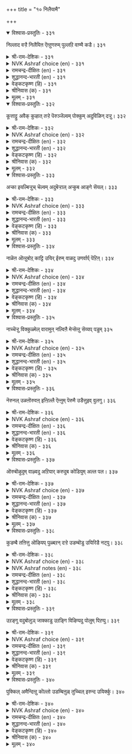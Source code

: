 +++
title = "१० निलैयामै"

+++


<details open><summary>विश्वास-प्रस्तुतिः - ३३१</summary>

निल्लाद वऱ्ऱै निलैयिऩ ऎऩ्ऱुणरुम्
पुल्लऱि वाण्मै कडै। ३३१
</details>

<details><summary>श्री-राम-देशिकः - ३३१</summary>

अनित्येषु पदार्थेषु नित्यताया निरूपणात् ।  
मन्दबुद्धिर्यदि भवेत् निन्दितं तस्य जीवितम् ॥ ३३१॥
</details>

<details><summary>NVK Ashraf choice (en) - ३३१</summary>

०३३१
No baser folly than the infatuation
That takes the fleeting for the permanent.
(Satguru Subramuniyaswami), (P.S. Sundaram)
</details>

<details><summary>रामचन्द्र-दीक्षितः (en) - ३३१</summary>

331\. nillātavaṟṟai nilaiyiṉa eṉṟu uṇarum  
pullaṟivu āṇmai kaṭai.

331\. It is contemptible folly to mistake the unstable for the stable.  
</details>

<details><summary>शुद्धानन्द-भारती (en) - ३३१</summary>

1\. நில்லாத வற்றை நிலையின என்றுணரும்  
புல்லறி வாண்மை கடை.  
The worst of follies it is told  
The fleeting as lasting to hold.        331  
</details>

<details><summary>वेङ्कटकृष्ण (हि) - ३३१</summary>

331
जो है अनित्य  वस्तुएँ, नित्य वस्तु सम भाव ।  
अल्पबुद्धिवश जो रहा, है यह नीच स्वभाव ॥
</details>

<details><summary>श्रीनिवास (क) - ३३१</summary>

331. नॆलॆयिल्लदिरुव सिरि, सम्पत्तुगळन्नु शाश्वतवादुदॆन्दु तिळियव अज्ञान ऎल्लक्किन्त कीळादुदु.

</details>

<details><summary>मूलम् - ३३१</summary>

निल्लाद वऱ्ऱै निलैयिऩ ऎऩ्ऱुणरुम्
पुल्लऱि वाण्मै कडै। ३३१
</details>

<details open><summary>विश्वास-प्रस्तुतिः - ३३२</summary>

कूत्ताट्टु अवैक् कुऴात् तऱ्ऱे पॆरुञ्जॆल्वम्
पोक्कुम् अदुविळिन् दऱ्ऱु। ३३२
</details>

<details><summary>श्री-राम-देशिकः - ३३२</summary>

आयान्ति सम्पदो लोका इव नाटकमन्दिरम् ।  
निर्यान्ति सम्पदो लोका इवान्ते नाटकालयात् ॥ ३३२॥
</details>

<details><summary>NVK Ashraf choice (en) - ३३२</summary>

०३३२
Great wealth, like a crowd at a concert,
Gathers and melts.
(P.S. Sundaram)
</details>

<details><summary>रामचन्द्र-दीक्षितः (en) - ३३२</summary>

332\. kūttāṭṭu avaikkuḻāttaṟṟē, peruñ celvam;  
pōkkum, atu viḷintaṟṟu.

332\. The flow of fortune is like the gathering of a crowd at a concert; its ebb is like the melting of the crowd at its close.  
</details>

<details><summary>शुद्धानन्द-भारती (en) - ३३२</summary>

2\. கூத்தாட்டு அவைக்குழாத் தற்றே பெருஞ்செல்வம்  
போக்கும் அதுவிளிந் தற்று.  
Like a drama-crowd wealth gathers  
Like passing show its pride too goes.        332  
</details>

<details><summary>वेङ्कटकृष्ण (हि) - ३३२</summary>

332
रंग-भूमि में ज्यो जमे, दर्शक गण की भीड़ ।  
जुड़े प्रचुर संपत्ति त्यों, छँटे यथा वह भीड़ ॥
</details>

<details><summary>श्रीनिवास (क) - ३३२</summary>

332. नाटकवन्नु नोडलु जन बन्दु सेरुवन्तॆ, हेरळवाद सिरि सम्पत्तुगळु ऒब्बनल्लि सेरुवुवु. नाटक मुगिद मेलॆ
जन चदुरि होगुवन्तॆ, सिरियू अवनन्नु बिट्टु होगुवुदु.

</details>

<details><summary>मूलम् - ३३२</summary>

कूत्ताट्टु अवैक् कुऴात् तऱ्ऱे पॆरुञ्जॆल्वम्
पोक्कुम् अदुविळिन् दऱ्ऱु। ३३२
</details>

<details open><summary>विश्वास-प्रस्तुतिः - ३३३</summary>

अऱ्का इयल्बिऱ्ऱुच् चॆल्वम् अदुबॆऱ्ऱाल्
अऱ्कुब आङ्गे सॆयल्। ३३३
</details>

<details><summary>श्री-राम-देशिकः - ३३३</summary>

अस्थिरं सर्वदा भाग्यं तद्भाग्यं यदि लभ्यते ।  
सद्यस्तेन स्थिरा धर्माः कर्तव्या मोक्षमिच्छता ॥ ३३३॥
</details>

<details><summary>NVK Ashraf choice (en) - ३३३</summary>

०३३३
Perishable is the nature of wealth; if you obtain it,
Forthwith do something not perishable.*
(S. Maharajan)
</details>

<details><summary>रामचन्द्र-दीक्षितः (en) - ३३३</summary>

333\. aṟkā iyalpiṟṟuc celvam; atu peṟṟāl,  
aṟkupa āṅkē ceyal.

333\. Fortune is fickle; if you come by it delay not; put it to proper use.  
</details>

<details><summary>शुद्धानन्द-भारती (en) - ३३३</summary>

3\. அற்கா இயல்பிற்றுச் செல்வம் அதுபெற்றால்  
அற்குப ஆங்கே செயல்.  
Wealth wanes away; but when it comes  
Take care to do enduring things.        333  
</details>

<details><summary>वेङ्कटकृष्ण (हि) - ३३३</summary>

333
धन की प्रकृति अनित्य है, यदि पावे ऐश्वर्य ।  
तो करना तत्काल ही, नित्य धर्म सब वर्य ॥
</details>

<details><summary>श्रीनिवास (क) - ३३३</summary>

333. सिरियु, चञ्चल गुणवुळ्ळदु; आ सिरि कैबिट्टु होगुव मॊदलु नॆलॆयागि निल्लुव धर्मकार्यगळन्नु कैगॊळ्ळबेकु.

</details>

<details><summary>मूलम् - ३३३</summary>

अऱ्का इयल्बिऱ्ऱुच् चॆल्वम् अदुबॆऱ्ऱाल्
अऱ्कुब आङ्गे सॆयल्। ३३३
</details>

<details open><summary>विश्वास-प्रस्तुतिः - ३३४</summary>

नाळॆऩ ऒऩ्ऱुबोऱ् काट्टि उयिर् ईरुम्
वाळदु उणर्वार्प् पॆऱिऩ्। ३३४
</details>

<details><summary>श्री-राम-देशिकः - ३३४</summary>

कृपाणसदृशो भूत्वा दिवसः तत्त्ववित्तमान् ।  
विशस्य क्रमशः काले क्षीणप्रणाण् करोत्यहो ॥ ३३४॥
</details>

<details><summary>NVK Ashraf choice (en) - ३३४</summary>

०३३४
A day in reality is nothing but
A relentless slicing of a saw through one's life. *
(S.M. Diaz)
</details>

<details><summary>रामचन्द्र-दीक्षितः (en) - ३३४</summary>

334\. nāḷ eṉa oṉṟupōl kāṭṭi, uyir, īrum  
vāḷatu-uṇarvārp peṟiṉ.

334\. Time seems all laughter; but to the discerning it is a saw sawing away the life of men.  
</details>

<details><summary>शुद्धानन्द-भारती (en) - ३३४</summary>

4\. நாளென ஒன்றுபோல் காட்டி உயிர்ஈரும்  
வாளது உணர்வார்ப் பெறின்  
The showy day is but a saw  
Your life, know that, to file and gnaw.        334  
</details>

<details><summary>वेङ्कटकृष्ण (हि) - ३३४</summary>

334
काल-मान सम भासता, दिन है आरी-दांत ।  
सोचो तो वह आयु को, चीर रहा दुर्दान्त ॥
</details>

<details><summary>श्रीनिवास (क) - ३३४</summary>

334. बाळन्नु शोधिसि अरितवर दृष्टियल्लि, दिन ऎम्बुदु ऒन्दु कालद गडियन्तॆ काणिसिकॊण्डु, ऒडलन्नु सीळुत्तिरुव
गरगसवागि तोरुवुदु.

</details>

<details><summary>मूलम् - ३३४</summary>

नाळॆऩ ऒऩ्ऱुबोऱ् काट्टि उयिर् ईरुम्
वाळदु उणर्वार्प् पॆऱिऩ्। ३३४
</details>

<details open><summary>विश्वास-प्रस्तुतिः - ३३५</summary>

नाच्चॆऱ्ऱु विक्कुळ्मेल् वारामुऩ् नल्विऩै
मेऱ्सॆऩ्ऱु सॆय्यप् पडुम् ३३५
</details>

<details><summary>श्री-राम-देशिकः - ३३५</summary>

ऊर्ध्वश्वासः स्वलज्जिह्नः मृत्युबाधायुतो यदा ।  
न भवेत्त्वरया पूर्वे मोक्षार्थे धर्ममाचरेत् ॥ ३३५॥
</details>

<details><summary>NVK Ashraf choice (en) - ३३५</summary>

०३३५
Better commit some good acts before the tongue
Benumbs and deadly hiccup descends. *
(K. Kannan), ( Shuddhananda Bharatiar)
</details>

<details><summary>रामचन्द्र-दीक्षितः (en) - ३३५</summary>

335\. nāc ceṟṟu, vikkuḷ mēlvārāmuṉ, nal viṉai  
mēṟceṉṟu ceyyappaṭum.

335\. Before hiccough arises and before the tongue is paralysed, do good that leads to salvation.  
</details>

<details><summary>शुद्धानन्द-भारती (en) - ३३५</summary>

5\. நாச்செற்று விக்குள்மேல் வாராமுன் நல்வினை  
மேற்சென்று செய்யப் படும்  
Ere tongue benumbs and hiccough comes  
Rise up to do good deeds betimes.        335  
</details>

<details><summary>वेङ्कटकृष्ण (हि) - ३३५</summary>

335
जीभ बंद हो, हिचकियाँ लगने से ही पूर्व ।  
चटपट करना चाहिये, जो है कर्म अपूर्व ॥
</details>

<details><summary>श्रीनिवास (क) - ३३५</summary>

335. नालगॆयुडुगि बिक्कळिकॆ मेलेरि बरुव मुन्नवे (सावु बरुव मुन्नवे) ऒळ्ळॆय कार्यगळन्नु त्वरितवागि माडि
मुगिसबेकु.

</details>

<details><summary>मूलम् - ३३५</summary>

नाच्चॆऱ्ऱु विक्कुळ्मेल् वारामुऩ् नल्विऩै
मेऱ्सॆऩ्ऱु सॆय्यप् पडुम् ३३५
</details>

<details open><summary>विश्वास-प्रस्तुतिः - ३३६</summary>

नॆरुनल् उळऩॊरुवऩ् इऩ्ऱिल्लै ऎऩ्ऩुम्
पॆरुमै उडैत्तुइव् वुलगु। ३३६
</details>

<details><summary>श्री-राम-देशिकः - ३३६</summary>

आसीत्पूर्वदिने कश्विदद्य सोऽयं मृतोऽभवत् ।  
इत्यस्थिरत्वमाहात्म्य परीतं लोकजीवितम् ॥ ३३६॥
</details>

<details><summary>NVK Ashraf choice (en) - ३३६</summary>

०३३६
The one who existed yesterday is no more today.
That is the glory of earthly life.
(S. Maharajan)
</details>

<details><summary>रामचन्द्र-दीक्षितः (en) - ३३६</summary>

336\. 'nerunal uḷaṉ, oruvaṉ; iṉṟu illai!' eṉṉum  
perumai uṭaittu, iv ulaku.

336\. Yesterday he was but to-day he is not; this is the glory of the earth.  
</details>

<details><summary>शुद्धानन्द-भारती (en) - ३३६</summary>

6\. நெருநல் உளனொருவன் இன்றில்லை என்னும்  
பெருமை உடைத்துஇவ் வுலகு.  
One was yesterday; not today!  
The wonder of the world's way!        336  
</details>

<details><summary>वेङ्कटकृष्ण (हि) - ३३६</summary>

336
कल जो था, बस, आज तो, प्राप्त किया पंचत्व ।  
पाया है संसार ने, ऐसा बड़ा महत्व ॥
</details>

<details><summary>श्रीनिवास (क) - ३३६</summary>

336. निन्नॆ बदुकिद्दवनॊब्बनु इन्दिल्लवॆम्ब हिरिमॆयन्नु पडॆदिरुवुदु ई लोक.

</details>

<details><summary>मूलम् - ३३६</summary>

नॆरुनल् उळऩॊरुवऩ् इऩ्ऱिल्लै ऎऩ्ऩुम्
पॆरुमै उडैत्तुइव् वुलगु। ३३६
</details>

<details open><summary>विश्वास-प्रस्तुतिः - ३३७</summary>

ऒरुबॊऴुदुम् वाऴ्वदु अऱियार् करुदुब
कोडियुम् अल्ल पल। ३३७
</details>

<details><summary>श्री-राम-देशिकः - ३३७</summary>

क्षणिकं जीवनं मूढा न स्मरन्ति कदाचन ।  
चिन्तयन्ति परं नाना कोटिशो विषयान् वृथा ॥ ३३७॥
</details>

<details><summary>NVK Ashraf choice (en) - ३३७</summary>

०३३७
Men unsure of living the next moment,
Make more than a million plans. *
(P.S. Sundaram)
</details>

<details><summary>रामचन्द्र-दीक्षितः (en) - ३३७</summary>

337\. oru poḻutum vāḻvatu aṟiyār, karutupa-  
kōṭiyum alla, pala.

337\. One is not sure what awaits him the next moment; but he becomes a prey to a thousand and one thoughts.  
</details>

<details><summary>शुद्धानन्द-भारती (en) - ३३७</summary>

7\. ஒருபொழுதும் வாழ்வது அறியார் கருதுப  
கோடியும் அல்ல பல.  
Man knows not his next moment  
On crores of things he is intent.        337  
</details>

<details><summary>वेङ्कटकृष्ण (हि) - ३३७</summary>

337
अगले क्षण क्या जी रहें, इसका है नहिं बोध ।  
चिंतन कोटिन, अनगिनत, करते रहें अबोध ॥
</details>

<details><summary>श्रीनिवास (क) - ३३७</summary>

337. दिनदल्लि ऒन्दु हॊत्तु सरियागि बाळुवुदन्नु अरियरु जन, आदरॆ, मनस्सिनल्लि कोटिगू मिगिलाद ऎणिकॆगळन्नु
ताळुवरु.

</details>

<details><summary>मूलम् - ३३७</summary>

ऒरुबॊऴुदुम् वाऴ्वदु अऱियार् करुदुब
कोडियुम् अल्ल पल। ३३७
</details>

<details open><summary>विश्वास-प्रस्तुतिः - ३३८</summary>

कुडम्बै तऩित्तु ऒऴियप् पुळ्बऱन् दऱ्ऱे
उडम्बॊडु उयिरिडै नट्पु। ३३८
</details>

<details><summary>श्री-राम-देशिकः - ३३८</summary>

द्विजे चाण्डं परित्यज्य व्योममार्गे गते सति ।  
द्विजस्याण्डेन सम्बन्धो यः स स्याज्जीवदेहयोः ॥ ३३८॥
</details>

<details><summary>NVK Ashraf choice (en) - ३३८</summary>

०३३८
The soul's link to the body
Is like the bird that flies away from the nest.
(K. Kannan), (P.S. Sundaram)
</details>

<details><summary>NVK Ashraf notes (en) - ३३८</summary>

३३८. Most translators render the word "कुडम्बै" as "egg-shell" [(P.S. Sundaram), (J. Narayanaswamy), ( Shuddhananda Bharatiar), (V.V.S. Aiyar), (W.H. Drew and J. Lazarus), (K. Krishnaswamy & Vijaya Ramkumar), (Satguru Subramuniyaswami), (K.R. Srinivasa Iyengar)], while (K. Kannan) and (G.U. Pope) take it as "nest". (V. Ramasamy) discusses the drawback in translating the word as "egg-shell" at length and says this meaning came to be associated with the word only after Parimelazhagar's time [Ramasamy, २००१]. Mamakkudavar and Kalingar, whose commentaries appeared before Parimelazhagar, mention that the meaning of "कुडम्बै" is nest. (V. Ramasamy) adds that no fledging flies when it comes out of the egg-shell and only to an intact nest could be compared to the human body, which remains intact even after the soul has left. Pertinent to bring here a reference to the same from the Semitic world: "Our soul has escaped as a bird out of the snare of the trapper" [Psalm, १२४:७].
</details>

<details><summary>रामचन्द्र-दीक्षितः (en) - ३३८</summary>

338\. kuṭampai taṉittu oḻiyap puḷ paṟantaṟṟē-  
uṭampoṭu uyiriṭai naṭpu.

338\. The attachment of life to the body is like that of a full-fledged bird flying from its broken shell.  
</details>

<details><summary>शुद्धानन्द-भारती (en) - ३३८</summary>

8\. குடம்பை தனித்துஒழியப் புள்பறந் தற்றே  
உடம்போடு உயிரிடை நட்பு.  
The soul from body any day  
Like bird from egg-shell flies away.        338  
</details>

<details><summary>वेङ्कटकृष्ण (हि) - ३३८</summary>

338
अंडा फूट हुआ अलग, तो पंछी उड़ जाय ।  
वैसा देही-देह का, नाता जाना जाय ॥
</details>

<details><summary>श्रीनिवास (क) - ३३८</summary>

338. मॊट्टॆयन्नु ऒडॆदु बेरॆयागि हारिहोगुव हक्कियन्तॆये शरीर मत्तु प्राणिगळ नडुविन सम्बन्ध कूड.

</details>

<details><summary>मूलम् - ३३८</summary>

कुडम्बै तऩित्तु ऒऴियप् पुळ्बऱन् दऱ्ऱे
उडम्बॊडु उयिरिडै नट्पु। ३३८
</details>

<details open><summary>विश्वास-प्रस्तुतिः - ३३९</summary>

उऱङ्गु वदुबोलुञ् जाक्काडु उऱङ्गि
विऴिप्पदु पोलुम् पिऱप्पु। ३३९
</details>

<details><summary>श्री-राम-देशिकः - ३३९</summary>

जीवस्य मरणं लोके निद्रया सदृशं भवेत् ।  
पश्चात् प्रबोध तुल्यं स्यात् जीवस्य, जननं पुनः ॥ ३३९॥
</details>

<details><summary>NVK Ashraf choice (en) - ३३९</summary>

०३३९
Death is like sleep,
And birth an awakening from it.
(S.M. Diaz)
</details>

<details><summary>रामचन्द्र-दीक्षितः (en) - ३३९</summary>

339\. uṟaṅkuvatu pōlum, cākkāṭu; uṟaṅki  
viḻippatu pōlum, piṟappu.

339\. Death is like sleep, birth is that awakening from sleep.  
</details>

<details><summary>शुद्धानन्द-भारती (en) - ३३९</summary>

9\. உறங்கு வதுபோலும் சாக்காடு உறங்கி  
விழிப்பது போலும் பிறப்பு.  
Death is like a slumber deep  
And birth like waking from that sleep.        339  
</details>

<details><summary>वेङ्कटकृष्ण (हि) - ३३९</summary>

339
निद्रा सम ही जानिये, होता है देहान्त ।  
जगना सम है जनन फिर, निद्रा के उपरान्त ॥
</details>

<details><summary>श्रीनिवास (क) - ३३९</summary>

339. सावॆन्नुवुदु मैमरॆत नॆद्दॆयन्तॆ; हुट्टु ऎन्नुवुदु आ निद्दॆयिन्द ऎच्चरगॊण्डु कण्णु बिट्टन्तॆ.

</details>

<details><summary>मूलम् - ३३९</summary>

उऱङ्गु वदुबोलुञ् जाक्काडु उऱङ्गि
विऴिप्पदु पोलुम् पिऱप्पु। ३३९
</details>

<details open><summary>विश्वास-प्रस्तुतिः - ३४०</summary>

पुक्किल् अमैन्दिऩ्ऱु कॊल्लो उडम्बिऩुळ्
तुच्चिल् इरुन्द उयिर्क्कु। ३४०
</details>

<details><summary>श्री-राम-देशिकः - ३४०</summary>

रोगाधीनशरीरस्य कोणे जीवः स्थितोऽधिपैः ।  
व्याधिभिर्हिसितोऽद्यापि किं न लेभे स्थिरं गृहम्? ॥ ३४०॥
</details>

<details><summary>NVK Ashraf choice (en) - ३४०</summary>

०३४०
Is there no permanent refuge for the soul,
Which takes a temporary shelter in the body?
(S. Maharajan)
</details>

<details><summary>रामचन्द्र-दीक्षितः (en) - ३४०</summary>

340\. pukkil amaintiṉṟukollō-uṭampiṉuḷ  
tuccil irunta uyirkku!.

340\. Why should the soul seek a temporary shelter in the perishable body? Is there not a durable habitation for it?
</details>

<details><summary>शुद्धानन्द-भारती (en) - ३४०</summary>

10\. புக்கில் அமைந்தின்று கொல்லோ உடம்பினுள்  
துச்சில் இருந்த உயிர்க்கு  
The life berthed in this body shows  
A fixed home it never knows.        340  
</details>

<details><summary>वेङ्कटकृष्ण (हि) - ३४०</summary>

340
आत्मा का क्या है नहीं, कोई स्थायी धाम ।  
सो तो रहती देह में, भाड़े का सा धाम ॥
</details>

<details><summary>श्रीनिवास (क) - ३४०</summary>

340. (रोगगळ नॆलॆयाद) शरीरदल्लि (प्रयाणिकनन्तॆ) तङ्गिरुव जीवक्कॆ इन्नू नॆलॆयाद बीडॊन्दु सिद्दवागिल्लवो
एनो?
</details>

<details><summary>मूलम् - ३४०</summary>

पुक्किल् अमैन्दिऩ्ऱु कॊल्लो उडम्बिऩुळ्
तुच्चिल् इरुन्द उयिर्क्कु। ३४०
</details>

